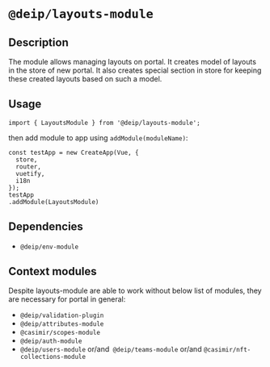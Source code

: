 # `@deip/layouts-module`

## Description

The module allows managing layouts on portal. It creates model of layouts in the
store of new portal. It also creates special section in store for keeping these
created layouts based on such a model.


## Usage
```
import { LayoutsModule } from '@deip/layouts-module';
```
then add module to app using `addModule(moduleName)`:
```
const testApp = new CreateApp(Vue, {
  store,
  router,
  vuetify,
  i18n
});
testApp
.addModule(LayoutsModule)
```

## Dependencies
* `@deip/env-module`

## Context modules

Despite layouts-module are able to work without below list of modules, they are necessary for
portal in general:

* `@deip/validation-plugin`
* `@deip/attributes-module`
* `@casimir/scopes-module`
* `@deip/auth-module`
* `@deip/users-module` or/and` @deip/teams-module` or/and `@casimir/nft-collections-module`
